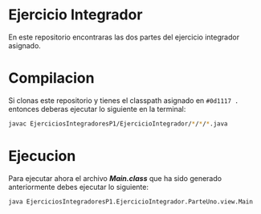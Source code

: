 # Ejercicio Integrador
En este repositorio encontraras las dos partes del ejercicio integrador asignado.

# Compilacion

Si clonas este repositorio y tienes el classpath asignado en `#0d1117 . ` entonces deberas ejecutar lo siguiente en la terminal: 

```bash
javac EjerciciosIntegradoresP1/EjercicioIntegrador/*/*/*.java
```

# Ejecucion

Para ejecutar ahora el archivo __*Main.class*__ que ha sido generado anteriormente debes ejecutar lo siguiente:

```bash
java EjerciciosIntegradoresP1.EjercicioIntegrador.ParteUno.view.Main
```

